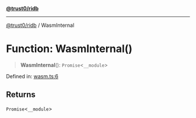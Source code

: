[**@trust0/ridb**](../README.md)

***

[@trust0/ridb](../README.md) / WasmInternal

# Function: WasmInternal()

> **WasmInternal**(): `Promise`\<`__module`\>

Defined in: [wasm.ts:6](https://github.com/trust0-project/RIDB/blob/dadb7562efa81f891f1f7cc24d5ad8f9fb46af94/packages/ridb/src/wasm.ts#L6)

## Returns

`Promise`\<`__module`\>
